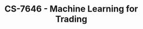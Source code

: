 ---
layout: course
title: CS-7646 - Machine Learning for Trading
aliases: ML4T
course_id: CS-7646
permalink: /CS-7646/
avg_difficulty: 2.53
avg_rating: 4.05
avg_workload: 11.17
course_number: 7646
---